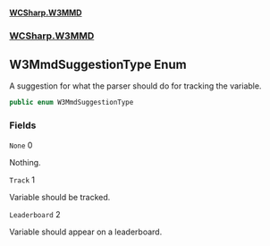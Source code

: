 #### [WCSharp\.W3MMD](README.md 'README')
### [WCSharp\.W3MMD](WCSharp.W3MMD.md 'WCSharp\.W3MMD')

## W3MmdSuggestionType Enum

A suggestion for what the parser should do for tracking the variable\.

```csharp
public enum W3MmdSuggestionType
```
### Fields

<a name='WCSharp.W3MMD.W3MmdSuggestionType.None'></a>

`None` 0

Nothing\.

<a name='WCSharp.W3MMD.W3MmdSuggestionType.Track'></a>

`Track` 1

Variable should be tracked\.

<a name='WCSharp.W3MMD.W3MmdSuggestionType.Leaderboard'></a>

`Leaderboard` 2

Variable should appear on a leaderboard\.
